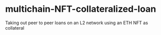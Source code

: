 # multichain-NFT-collateralized-loan
Taking out peer to peer loans on an L2 network using an ETH NFT as collateral
